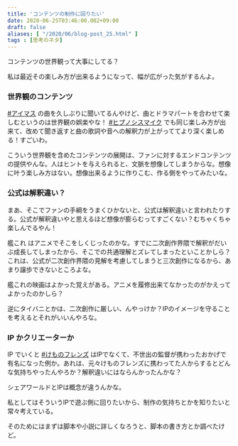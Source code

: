 ```yaml
---
title: 'コンテンツの制作に回りたい'
date: 2020-06-25T03:46:00.002+09:00
draft: false
aliases: [ "/2020/06/blog-post_25.html" ]
tags : [思考のネタ]
---
```


コンテンツの世界観って大事にしてる？

私は最近その楽しみ方が出来るようになって、幅が広がった気がするんよ。


### 世界観のコンテンツ

[#アイマス](https://note.com/hashtag/%E3%82%A2%E3%82%A4%E3%83%9E%E3%82%B9) の曲を久しぶりに聞いてるんやけど、曲とドラマパートを合わせて楽しむというのは世界観の娯楽やな！ [#ヒプノシスマイク](https://note.com/hashtag/%E3%83%92%E3%83%97%E3%83%8E%E3%82%B7%E3%82%B9%E3%83%9E%E3%82%A4%E3%82%AF) でも同じ楽しみ方が出来て、改めて聞き返すと曲の歌詞や音への解釈力が上がっててより深く楽しめる！すごいわ。  

こういう世界観を含めたコンテンツの展開は、ファンに対するエンドコンテンツの提供やんな。人はヒントを与えられると、文脈を想像してしまうからな。想像に叶う楽しみ方はない。想像出来るように作りこむ、作る側をやってみたいな。

### 公式は解釈違い？

まあ、そこでファンの手綱をうまくひかないと、公式は解釈違いと言われたりする。公式が解釈違いやと思えるほど想像が膨らむってすごくない？むちゃくちゃ楽しんでるやん！

艦これ はアニメでそこをしくじったのかな。すでに二次創作界隈で解釈がだいぶ成長してしまったから、そこでの共通理解とズレてしまったといことかしら？これは、公式が二次創作界隈の見解を考慮してしまうと三次創作になるから、あまり譲歩できないところよな。  

艦これの映画はよかった覚えがある。アニメを履修出来てなかったのがかえってよかったのかしら？  

逆にタイバニとかは、二次創作に厳しい、んやっけか？IPのイメージを守ることを考えるとそれがいいんやろな。  

### IP かクリエーターか

IP でいくと [#けものフレンズ](https://note.com/hashtag/%E3%81%91%E3%82%82%E3%81%AE%E3%83%95%E3%83%AC%E3%83%B3%E3%82%BA) はIPでなくて、不世出の監督が携わったおかげで有名になった例か。あれは、元々けものフレンズに携わってた人からするとどんな気持ちやったんやろか？解釈違いにはならんかったんかな？  

シェアワールドとIPは概念が違うんかな。  

私としてはそういうIPで遊ぶ側に回りたいから、制作の気持ちとかを知りたいと常々考えている。

そのためにはまずは脚本や小説に詳しくなろうと、脚本の書き方とか調べたけど。
